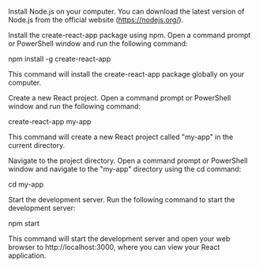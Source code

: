 Install Node.js on your computer. You can download the latest version of Node.js from the official website (https://nodejs.org/).

Install the create-react-app package using npm. Open a command prompt or PowerShell window and run the following command:

npm install -g create-react-app

This command will install the create-react-app package globally on your computer.

Create a new React project. Open a command prompt or PowerShell window and run the following command:

create-react-app my-app

This command will create a new React project called "my-app" in the current directory.

Navigate to the project directory. Open a command prompt or PowerShell window and navigate to the "my-app" directory using the cd command:

cd my-app

Start the development server. Run the following command to start the development server:

npm start

This command will start the development server and open your web browser to http://localhost:3000, where you can view your React application.